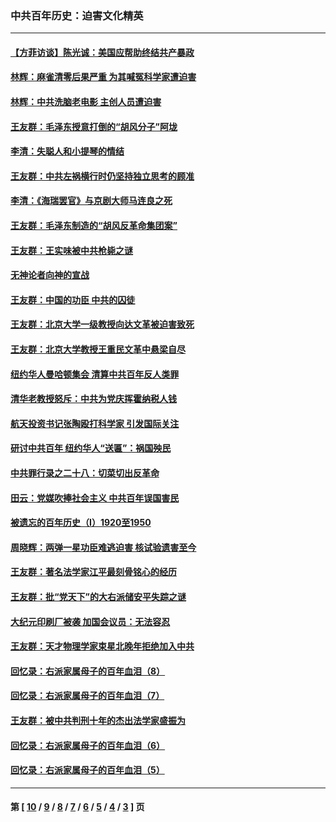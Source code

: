 ### 中共百年历史：迫害文化精英
---
#### [【方菲访谈】陈光诚：美国应帮助终结共产暴政](../../pages/nf1176111/n13759521.md?06210430) 
#### [林辉：麻雀清零后果严重 为其喊冤科学家遭迫害](../../pages/nf1176111/n13746900.md?06210430) 
#### [林辉：中共洗脑老电影 主创人员遭迫害](../../pages/nf1176111/n13699437.md?06210430) 
#### [王友群：毛泽东授意打倒的“胡风分子”阿垅](../../pages/nf1176111/n13592541.md?06210430) 
#### [李清：失聪人和小提琴的情结](../../pages/nf1176111/n13459280.md?06210430) 
#### [王友群：中共左祸横行时仍坚持独立思考的顾准](../../pages/nf1176111/n13444722.md?06210430) 
#### [李清：《海瑞罢官》与京剧大师马连良之死](../../pages/nf1176111/n13412316.md?06210430) 
#### [王友群：毛泽东制造的“胡风反革命集团案”](../../pages/nf1176111/n13324909.md?06210430) 
#### [王友群：王实味被中共枪毙之谜](../../pages/nf1176111/n13307502.md?06210430) 
#### [无神论者向神的宣战](../../pages/nf1176111/n13281535.md?06210430) 
#### [王友群：中国的功臣 中共的囚徒](../../pages/nf1176111/n13291790.md?06210430) 
#### [王友群：北京大学一级教授向达文革被迫害致死](../../pages/nf1176111/n13150966.md?06210430) 
#### [王友群：北京大学教授王重民文革中悬梁自尽](../../pages/nf1176111/n13084645.md?06210430) 
#### [纽约华人曼哈顿集会 清算中共百年反人类罪](../../pages/nf1176111/n13084157.md?06210430) 
#### [清华老教授怒斥：中共为党庆挥霍纳税人钱](../../pages/nf1176111/n13071430.md?06210430) 
#### [航天投资书记张陶殴打科学家 引发国际关注](../../pages/nf1176111/n13069132.md?06210430) 
#### [研讨中共百年 纽约华人“送匾”：祸国殃民](../../pages/nf1176111/n13057367.md?06210430) 
#### [中共罪行录之二十八：切菜切出反革命](../../pages/nf1176111/n13030600.md?06210430) 
#### [田云：党媒吹捧社会主义 中共百年误国害民](../../pages/nf1176111/n13006682.md?06210430) 
#### [被遗忘的百年历史（I）1920至1950](../../pages/nf1176111/n12986411.md?06210430) 
#### [周晓辉：两弹一星功臣难逃迫害 核试验遗害至今](../../pages/nf1176111/n12974997.md?06210430) 
#### [王友群：著名法学家江平最刻骨铭心的经历](../../pages/nf1176111/n12970787.md?06210430) 
#### [王友群：批“党天下”的大右派储安平失踪之谜](../../pages/nf1176111/n12954229.md?06210430) 
#### [大纪元印刷厂被袭 加国会议员：无法容忍](../../pages/nf1176111/n12883028.md?06210430) 
#### [王友群：天才物理学家束星北晚年拒绝加入中共](../../pages/nf1176111/n12792913.md?06210430) 
#### [回忆录：右派家属母子的百年血泪（8）](../../pages/nf1176111/n12706196.md?06210430) 
#### [回忆录：右派家属母子的百年血泪（7）](../../pages/nf1176111/n12706191.md?06210430) 
#### [王友群：被中共判刑十年的杰出法学家盛振为](../../pages/nf1176111/n12706141.md?06210430) 
#### [回忆录：右派家属母子的百年血泪（6）](../../pages/nf1176111/n12698863.md?06210430) 
#### [回忆录：右派家属母子的百年血泪（5）](../../pages/nf1176111/n12692515.md?06210430) 

---
#### 第 [ [10](./10.md?06210430) / [9](./9.md?06210430) / [8](./8.md?06210430) / [7](./7.md?06210430) / [6](./6.md?06210430) / [5](./5.md?06210430) / [4](./4.md?06210430) / [3](./3.md?06210430) ] 页
